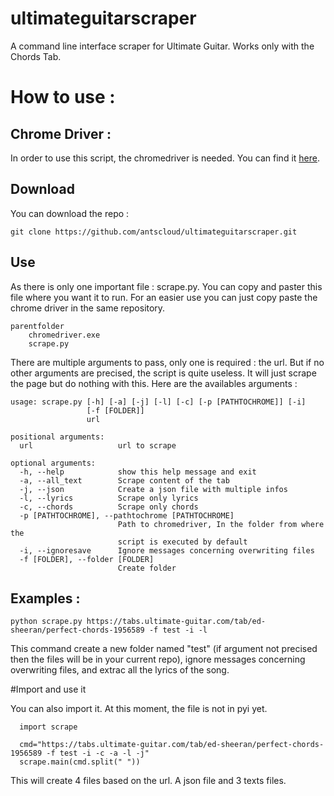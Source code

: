 # ultimateguitarscraper

A command line interface scraper for Ultimate Guitar. Works only with the Chords Tab. 


# How to use :

## Chrome Driver :
In order to use this script, the chromedriver is needed. You can find it [here](https://chromedriver.chromium.org/downloads).

## Download 

You can download the repo : 

    git clone https://github.com/antscloud/ultimateguitarscraper.git

## Use 
As there is only one important file : scrape.py.
You can copy and paster this file where you want it to run.
For an easier use you can just copy paste the chrome driver in the same repository.

    parentfolder
        chromedriver.exe
        scrape.py
            
There are multiple arguments to pass, only one is required : the url. But if no other arguments are precised, the script is quite useless. It will just scrape the page but do nothing with this. 
Here are the availables arguments : 

    usage: scrape.py [-h] [-a] [-j] [-l] [-c] [-p [PATHTOCHROME]] [-i]
                     [-f [FOLDER]]
                     url

    positional arguments:
      url                   url to scrape

    optional arguments:
      -h, --help            show this help message and exit
      -a, --all_text        Scrape content of the tab
      -j, --json            Create a json file with multiple infos
      -l, --lyrics          Scrape only lyrics
      -c, --chords          Scrape only chords
      -p [PATHTOCHROME], --pathtochrome [PATHTOCHROME]
                            Path to chromedriver, In the folder from where the
                            script is executed by default
      -i, --ignoresave      Ignore messages concerning overwriting files
      -f [FOLDER], --folder [FOLDER]
                            Create folder
                            
## Examples : 

    python scrape.py https://tabs.ultimate-guitar.com/tab/ed-sheeran/perfect-chords-1956589 -f test -i -l

This command create a new folder named "test" (if argument not precised then the files will be in your current repo), ignore messages concerning overwriting files, and extrac all the lyrics of the song. 

                            
  #Import and use it 
  
  You can also import it. At this moment, the file is not in pyi yet. 
  
      import scrape
      
      cmd="https://tabs.ultimate-guitar.com/tab/ed-sheeran/perfect-chords-1956589 -f test -i -c -a -l -j"
      scrape.main(cmd.split(" "))
      
This will create 4 files based on the url. A json file and 3 texts files. 
